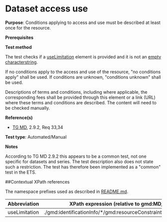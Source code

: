 # Dataset access use

**Purpose**: Conditions applying to access and use must be described at least once for the resource.

**Prerequisites**

**Test method**

The test checks if a [useLimitation](#useLimitation) element is provided and it is not an [empty characterstring](./README.md#emptychar).

If no conditions apply to the access and use of the resource, "no conditions apply" shall be used. If conditions are unknown, "conditions unknown" shall be used.

Descriptions of terms and conditions, including where applicable, the corresponding fees shall be provided through this element or a link (URL) where these terms and conditions are described. The content will need to be checked manually.

**Reference(s)**	 

* [TG MD](./README.md#ref_TG_MD), 2.9.2, Req 33,34

**Test type**: Automated/Manual

**Notes**

According to TG MD 2.9.2 this appears to be a common test, not one specific for datasets and series. The test description also does not state such a restriction. The test has therefore been implemented as a "common" test in the ETS.

##Contextual XPath references

The namespace prefixes used as described in [README.md](./README.md#namespaces).

Abbreviation                                   |  XPath expression (relative to gmd:MD_Metadata)
-----------------------------------------------| -------------------------------------------------------------------------
<a name="useLimitation"></a> useLimitation  | ./gmd:identificationInfo/\*/gmd:resourceConstraints/\*/gmd:useLimitation
